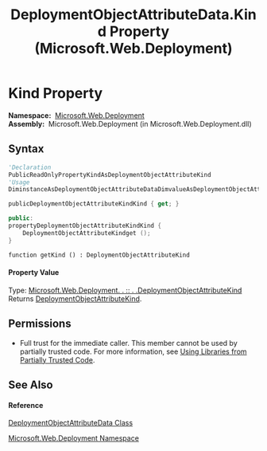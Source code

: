 ﻿---
title: DeploymentObjectAttributeData.Kind Property  (Microsoft.Web.Deployment)
TOCTitle: Kind Property
ms:assetid: P:Microsoft.Web.Deployment.DeploymentObjectAttributeData.Kind
ms:mtpsurl: https://msdn.microsoft.com/en-us/library/microsoft.web.deployment.deploymentobjectattributedata.kind(v=VS.90)
ms:contentKeyID: 22753953
ms.date: 05/02/2012
mtps_version: v=VS.90
f1_keywords:
- Microsoft.Web.Deployment.DeploymentObjectAttributeData.Kind
- Microsoft.Web.Deployment.DeploymentObjectAttributeData.get_Kind
dev_langs:
- CSharp
- JScript
- VB
- c++
api_location:
- Microsoft.Web.Deployment.dll
api_name:
- Microsoft.Web.Deployment.DeploymentObjectAttributeData.get_Kind
- Microsoft.Web.Deployment.DeploymentObjectAttributeData.Kind
api_type:
- Managed
topic_type:
- apiref
- kbSyntax
product_family_name: VS
ROBOTS: INDEX,FOLLOW
---

# Kind Property

**Namespace:**  [Microsoft.Web.Deployment](microsoft-web-deployment-namespace.md)  
**Assembly:**  Microsoft.Web.Deployment (in Microsoft.Web.Deployment.dll)

## Syntax

``` vb
'Declaration
PublicReadOnlyPropertyKindAsDeploymentObjectAttributeKind
'Usage
DiminstanceAsDeploymentObjectAttributeDataDimvalueAsDeploymentObjectAttributeKindvalue = instance.Kind
```

``` csharp
publicDeploymentObjectAttributeKindKind { get; }
```

``` c++
public:
propertyDeploymentObjectAttributeKindKind {
    DeploymentObjectAttributeKindget ();
}
```

``` jscript
function getKind () : DeploymentObjectAttributeKind
```

#### Property Value

Type: [Microsoft.Web.Deployment. . :: . .DeploymentObjectAttributeKind](deploymentobjectattributekind-enumeration-microsoft-web-deployment.md)  
Returns [DeploymentObjectAttributeKind](deploymentobjectattributekind-enumeration-microsoft-web-deployment.md).  

## Permissions

  - Full trust for the immediate caller. This member cannot be used by partially trusted code. For more information, see [Using Libraries from Partially Trusted Code](https://msdn.microsoft.com/en-us/library/8skskf63\(v=vs.90\)).

## See Also

#### Reference

[DeploymentObjectAttributeData Class](deploymentobjectattributedata-class-microsoft-web-deployment.md)

[Microsoft.Web.Deployment Namespace](microsoft-web-deployment-namespace.md)

